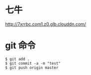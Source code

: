 # 七牛

http://7xrrbc.com1.z0.glb.clouddn.com/


# git 命令

```
$ git add .
$ git commit -a -m "test"
$ git push origin master
```
